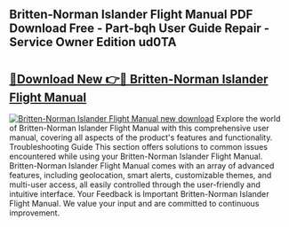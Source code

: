 ## Britten-Norman Islander Flight Manual PDF Download Free - Part-bqh User Guide Repair - Service Owner Edition ud0TA

# <h2><a href="http://cf24604.oget.top/?id=Britten-Norman+Islander+Flight+Manual">🔗Download New 👉🔴 Britten-Norman Islander Flight Manual</a></h2>

[![Britten-Norman Islander Flight Manual new download](https://i.imgur.com/5g1atiW.png)](http://cf24604.oget.top/?id=Britten-Norman+Islander+Flight+Manual)
Explore the world of Britten-Norman Islander Flight Manual with this comprehensive user manual, covering all aspects of the product's features and functionality. Troubleshooting Guide This section offers solutions to common issues encountered while using your Britten-Norman Islander Flight Manual. Britten-Norman Islander Flight Manual comes with an array of advanced features, including geolocation, smart alerts, customizable themes, and multi-user access, all easily controlled through the user-friendly and intuitive interface. Your Feedback is Important Britten-Norman Islander Flight Manual. We value your input and are committed to continuous improvement.
